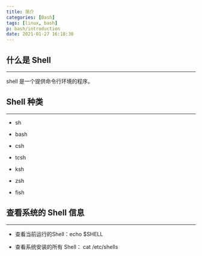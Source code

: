 ```yaml
---
title: 简介
categories: [Bash]
tags: [linux, bash]
p: bash/introduction
date: 2021-01-27 16:18:30
---
```




## 什么是 Shell

---

 shell 是一个提供命令行环境的程序。

<!-- more -->

## Shell 种类

---


- sh 

- bash

- csh

- tcsh

- ksh

- zsh

- fish

## 查看系统的 Shell 信息

---


- 查看当前运行的Shell：echo $SHELL

- 查看系统安装的所有 Shell： cat /etc/shells

